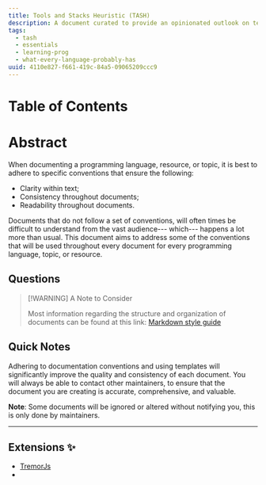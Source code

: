 ```yaml
---
title: Tools and Stacks Heuristic (TASH)
description: A document curated to provide an opinionated outlook on tech stacks, tools, languages, amongst other things.
tags:
  - tash
  - essentials
  - learning-prog
  - what-every-language-probably-has
uuid: 4110e827-f661-419c-84a5-09065209ccc9
---
```


# Table of Contents


# Abstract

When documenting a programming language, resource, or topic, it is best to adhere to specific conventions that ensure the following:
- Clarity within text;
- Consistency throughout documents;
- Readability throughout documents.

Documents that do not follow a set of conventions, will often times be difficult to understand from the vast audience--- which--- happens a lot more than usual. This document aims to address some of the conventions that will be used throughout every document for every programming language, topic, or resource.

## Questions

> [!WARNING] A Note to Consider
> 
> Most information regarding the structure and organization of documents can be found at this link: [Markdown style guide](https://google.github.io/styleguide/docguide/style.html) 

## Quick Notes

Adhering to documentation conventions and using templates will significantly improve the quality and consistency of each document. You will always be able to contact other maintainers, to ensure that the document you are creating is accurate, comprehensive, and valuable.

**Note**: Some documents will be ignored or altered without notifying you, this is only done by maintainers.

--- 

## Extensions ✨
- [TremorJs](https://www.tremor.so/)
- 
